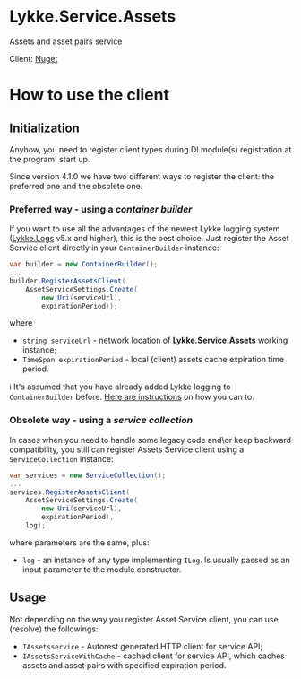 # Lykke.Service.Assets

Assets and asset pairs service

Client: [Nuget](https://www.nuget.org/packages/Lykke.Service.Assets.Client/)

# How to use the client

## Initialization

Anyhow, you need to register client types during DI module(s) registration at the program' start up.

Since version 4.1.0 we have two different ways to register the client: the preferred one and the obsolete one.

### Preferred way - using a *container builder*

If you want to use all the advantages of the newest Lykke logging system ([Lykke.Logs](https://github.com/LykkeCity/Lykke.Logs) v5.x and higher), this is the best choice.
Just register the Asset Service client directly in your `ContainerBuilder` instance:

```cs
var builder = new ContainerBuilder();
...
builder.RegisterAssetsClient(
	AssetServiceSettings.Create(
		new Uri(serviceUrl),
		expirationPeriod));
```
where 
* `string serviceUrl` - network location of **Lykke.Service.Assets** working instance;
* `TimeSpan expirationPeriod` - local (client) assets cache expiration time period.

:information_source: It's assumed that you have already added Lykke logging to `ContainerBuilder` before. [Here are instructions](https://github.com/LykkeCity/Lykke.Logs/blob/master/README.md) on how you can to.

### Obsolete way - using a *service collection*

In cases when you need to handle some legacy code and\or keep backward compatibility, you still can register Assets Service client using a `ServiceCollection` instance:

```cs
var services = new ServiceCollection();
...
services.RegisterAssetsClient(
	AssetServiceSettings.Create(
		new Uri(serviceUrl), 
		expirationPeriod),
	log);
```

where parameters are the same, plus:
* `log` - an instance of any type implementing `ILog`. Is usually passed as an input parameter to the module constructor.


## Usage

Not depending on the way you register Asset Service client, you can use (resolve) the followings:

* `IAssetsservice` - Autorest generated HTTP client for service API;
* `IAssetsServiceWithCache` - cached client for service API, which caches assets and asset pairs with specified expiration period.
